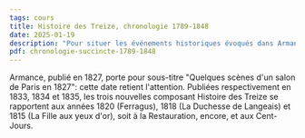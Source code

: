 ```yaml
---
tags: cours
title: Histoire des Treize, chronologie 1789-1848
date: 2025-01-19
description: "Pour situer les événements historiques évoqués dans Armance et Histoire des Treize"
pdf: chronologie-succincte-1789-1848
---
```


Armance, publié en 1827, porte pour sous-titre "Quelques scènes d'un salon de Paris en 1827": cette date retient l'attention.
Publiées respectivement en 1833, 1834 et 1835, les trois nouvelles composant Histoire des Treize se rapportent aux années 1820 (Ferragus), 1818 (La Duchesse de Langeais) et 1815 (La Fille aux yeux d'or), soit à la Restauration, encore, et aux Cent-Jours. 

